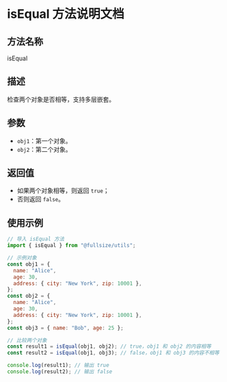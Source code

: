 # isEqual 方法说明文档

## 方法名称

isEqual

## 描述

检查两个对象是否相等，支持多层嵌套。

## 参数

- `obj1`：第一个对象。
- `obj2`：第二个对象。

## 返回值

- 如果两个对象相等，则返回 `true`；
- 否则返回 `false`。

## 使用示例

```javascript
// 导入 isEqual 方法
import { isEqual } from "@fullsize/utils";

// 示例对象
const obj1 = {
  name: "Alice",
  age: 30,
  address: { city: "New York", zip: 10001 },
};
const obj2 = {
  name: "Alice",
  age: 30,
  address: { city: "New York", zip: 10001 },
};
const obj3 = { name: "Bob", age: 25 };

// 比较两个对象
const result1 = isEqual(obj1, obj2); // true，obj1 和 obj2 的内容相等
const result2 = isEqual(obj1, obj3); // false，obj1 和 obj3 的内容不相等

console.log(result1); // 输出 true
console.log(result2); // 输出 false
```
